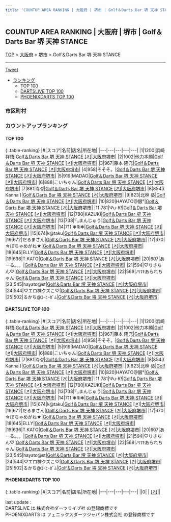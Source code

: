 ```yaml
---
title: 'COUNTUP AREA RANKING | 大阪府 | 堺市 | Golf＆Darts Bar 堺 天神 STANCE'
---
```

## COUNTUP AREA RANKING | 大阪府 | 堺市 | Golf＆Darts Bar 堺 天神 STANCE

[TOP](/darts/rank/) > [大阪府](/darts/rank/大阪府/) > [堺市](/darts/rank/大阪府/堺市/) > Golf＆Darts Bar 堺 天神 STANCE

___

<a href="https://twitter.com/share?ref_src=twsrc%5Etfw" data-text="COUNTUP AREA RANKING | 大阪府堺市Golf＆Darts Bar 堺 天神 STANCE" class="twitter-share-button" data-hashtags="DARTSLIVE,PHOENIXDARTS,darts,ダーツ" data-show-count="false">Tweet</a>

* [ランキング](#カウントアップランキング)
    * [TOP 100](#top-100)
    * [DARTSLIVE TOP 100](#dartslive-top-100)
    * [PHOENIXDARTS TOP 100](#phoenixdarts-top-100)

### 市区町村

<ul>

</ul>

### カウントアップランキング

#### TOP 100



{:.table-ranking}
|#|スコア|名前|店名|所在地|
|---|---|---|---|---|
|1|1200|<span class="rank-name-dl">浜崎祥悟</span>|<a href="/darts/rank/shops/0ba7a92db55b5abc0d9b047a20a7ba1e.html">Golf＆Darts Bar 堺 天神 STANCE</a> <a href="https://search.dartslive.com/jp/shop/0ba7a92db55b5abc0d9b047a20a7ba1e">[↗]</a>|<a href="/darts/rank/大阪府/堺市">大阪府堺市</a>|
|2|1002|<span class="rank-name-dl">他力本願</span>|<a href="/darts/rank/shops/0ba7a92db55b5abc0d9b047a20a7ba1e.html">Golf＆Darts Bar 堺 天神 STANCE</a> <a href="https://search.dartslive.com/jp/shop/0ba7a92db55b5abc0d9b047a20a7ba1e">[↗]</a>|<a href="/darts/rank/大阪府/堺市">大阪府堺市</a>|
|3|967|<span class="rank-name-dl">藤本 隆充</span>|<a href="/darts/rank/shops/0ba7a92db55b5abc0d9b047a20a7ba1e.html">Golf＆Darts Bar 堺 天神 STANCE</a> <a href="https://search.dartslive.com/jp/shop/0ba7a92db55b5abc0d9b047a20a7ba1e">[↗]</a>|<a href="/darts/rank/大阪府/堺市">大阪府堺市</a>|
|4|958|<span class="rank-name-dl">そそそ。</span>|<a href="/darts/rank/shops/0ba7a92db55b5abc0d9b047a20a7ba1e.html">Golf＆Darts Bar 堺 天神 STANCE</a> <a href="https://search.dartslive.com/jp/shop/0ba7a92db55b5abc0d9b047a20a7ba1e">[↗]</a>|<a href="/darts/rank/大阪府/堺市">大阪府堺市</a>|
|5|919|<span class="rank-name-dl">MADAO</span>|<a href="/darts/rank/shops/0ba7a92db55b5abc0d9b047a20a7ba1e.html">Golf＆Darts Bar 堺 天神 STANCE</a> <a href="https://search.dartslive.com/jp/shop/0ba7a92db55b5abc0d9b047a20a7ba1e">[↗]</a>|<a href="/darts/rank/大阪府/堺市">大阪府堺市</a>|
|6|888|<span class="rank-name-dl">こいちゃん</span>|<a href="/darts/rank/shops/0ba7a92db55b5abc0d9b047a20a7ba1e.html">Golf＆Darts Bar 堺 天神 STANCE</a> <a href="https://search.dartslive.com/jp/shop/0ba7a92db55b5abc0d9b047a20a7ba1e">[↗]</a>|<a href="/darts/rank/大阪府/堺市">大阪府堺市</a>|
|7|881|<span class="rank-name-dl">츄성</span>|<a href="/darts/rank/shops/0ba7a92db55b5abc0d9b047a20a7ba1e.html">Golf＆Darts Bar 堺 天神 STANCE</a> <a href="https://search.dartslive.com/jp/shop/0ba7a92db55b5abc0d9b047a20a7ba1e">[↗]</a>|<a href="/darts/rank/大阪府/堺市">大阪府堺市</a>|
|8|854|<span class="rank-name-dl">( Kanna )</span>|<a href="/darts/rank/shops/0ba7a92db55b5abc0d9b047a20a7ba1e.html">Golf＆Darts Bar 堺 天神 STANCE</a> <a href="https://search.dartslive.com/jp/shop/0ba7a92db55b5abc0d9b047a20a7ba1e">[↗]</a>|<a href="/darts/rank/大阪府/堺市">大阪府堺市</a>|
|9|823|<span class="rank-name-dl">北林 葵</span>|<a href="/darts/rank/shops/0ba7a92db55b5abc0d9b047a20a7ba1e.html">Golf＆Darts Bar 堺 天神 STANCE</a> <a href="https://search.dartslive.com/jp/shop/0ba7a92db55b5abc0d9b047a20a7ba1e">[↗]</a>|<a href="/darts/rank/大阪府/堺市">大阪府堺市</a>|
|10|820|<span class="rank-name-dl">HAYATO@銀°</span>|<a href="/darts/rank/shops/0ba7a92db55b5abc0d9b047a20a7ba1e.html">Golf＆Darts Bar 堺 天神 STANCE</a> <a href="https://search.dartslive.com/jp/shop/0ba7a92db55b5abc0d9b047a20a7ba1e">[↗]</a>|<a href="/darts/rank/大阪府/堺市">大阪府堺市</a>|
|11|781|<span class="rank-name-dl">Ψu-К!</span>|<a href="/darts/rank/shops/0ba7a92db55b5abc0d9b047a20a7ba1e.html">Golf＆Darts Bar 堺 天神 STANCE</a> <a href="https://search.dartslive.com/jp/shop/0ba7a92db55b5abc0d9b047a20a7ba1e">[↗]</a>|<a href="/darts/rank/大阪府/堺市">大阪府堺市</a>|
|12|780|<span class="rank-name-dl">KAZUKI</span>|<a href="/darts/rank/shops/0ba7a92db55b5abc0d9b047a20a7ba1e.html">Golf＆Darts Bar 堺 天神 STANCE</a> <a href="https://search.dartslive.com/jp/shop/0ba7a92db55b5abc0d9b047a20a7ba1e">[↗]</a>|<a href="/darts/rank/大阪府/堺市">大阪府堺市</a>|
|13|738|<span class="rank-name-dl">㌰まんじゅう</span>|<a href="/darts/rank/shops/0ba7a92db55b5abc0d9b047a20a7ba1e.html">Golf＆Darts Bar 堺 天神 STANCE</a> <a href="https://search.dartslive.com/jp/shop/0ba7a92db55b5abc0d9b047a20a7ba1e">[↗]</a>|<a href="/darts/rank/大阪府/堺市">大阪府堺市</a>|
|14|711|<span class="rank-name-dl">❃Ri❃</span>|<a href="/darts/rank/shops/0ba7a92db55b5abc0d9b047a20a7ba1e.html">Golf＆Darts Bar 堺 天神 STANCE</a> <a href="https://search.dartslive.com/jp/shop/0ba7a92db55b5abc0d9b047a20a7ba1e">[↗]</a>|<a href="/darts/rank/大阪府/堺市">大阪府堺市</a>|
|15|674|<span class="rank-name-dl">k@taku</span>|<a href="/darts/rank/shops/0ba7a92db55b5abc0d9b047a20a7ba1e.html">Golf＆Darts Bar 堺 天神 STANCE</a> <a href="https://search.dartslive.com/jp/shop/0ba7a92db55b5abc0d9b047a20a7ba1e">[↗]</a>|<a href="/darts/rank/大阪府/堺市">大阪府堺市</a>|
|16|672|<span class="rank-name-dl">だるまさん</span>|<a href="/darts/rank/shops/0ba7a92db55b5abc0d9b047a20a7ba1e.html">Golf＆Darts Bar 堺 天神 STANCE</a> <a href="https://search.dartslive.com/jp/shop/0ba7a92db55b5abc0d9b047a20a7ba1e">[↗]</a>|<a href="/darts/rank/大阪府/堺市">大阪府堺市</a>|
|17|670|<span class="rank-name-dl">☆ぽちゃめがね★</span>|<a href="/darts/rank/shops/0ba7a92db55b5abc0d9b047a20a7ba1e.html">Golf＆Darts Bar 堺 天神 STANCE</a> <a href="https://search.dartslive.com/jp/shop/0ba7a92db55b5abc0d9b047a20a7ba1e">[↗]</a>|<a href="/darts/rank/大阪府/堺市">大阪府堺市</a>|
|18|645|<span class="rank-name-dl">ELLY</span>|<a href="/darts/rank/shops/0ba7a92db55b5abc0d9b047a20a7ba1e.html">Golf＆Darts Bar 堺 天神 STANCE</a> <a href="https://search.dartslive.com/jp/shop/0ba7a92db55b5abc0d9b047a20a7ba1e">[↗]</a>|<a href="/darts/rank/大阪府/堺市">大阪府堺市</a>|
|19|636|<span class="rank-name-dl">T.KATO</span>|<a href="/darts/rank/shops/0ba7a92db55b5abc0d9b047a20a7ba1e.html">Golf＆Darts Bar 堺 天神 STANCE</a> <a href="https://search.dartslive.com/jp/shop/0ba7a92db55b5abc0d9b047a20a7ba1e">[↗]</a>|<a href="/darts/rank/大阪府/堺市">大阪府堺市</a>|
|20|607|<span class="rank-name-dl">あーる。。。</span>|<a href="/darts/rank/shops/0ba7a92db55b5abc0d9b047a20a7ba1e.html">Golf＆Darts Bar 堺 天神 STANCE</a> <a href="https://search.dartslive.com/jp/shop/0ba7a92db55b5abc0d9b047a20a7ba1e">[↗]</a>|<a href="/darts/rank/大阪府/堺市">大阪府堺市</a>|
|21|594|<span class="rank-name-dl">♡りさちん♡</span>|<a href="/darts/rank/shops/0ba7a92db55b5abc0d9b047a20a7ba1e.html">Golf＆Darts Bar 堺 天神 STANCE</a> <a href="https://search.dartslive.com/jp/shop/0ba7a92db55b5abc0d9b047a20a7ba1e">[↗]</a>|<a href="/darts/rank/大阪府/堺市">大阪府堺市</a>|
|22|569|<span class="rank-name-dl">ﾉﾘﾏｷあられちゃん</span>|<a href="/darts/rank/shops/0ba7a92db55b5abc0d9b047a20a7ba1e.html">Golf＆Darts Bar 堺 天神 STANCE</a> <a href="https://search.dartslive.com/jp/shop/0ba7a92db55b5abc0d9b047a20a7ba1e">[↗]</a>|<a href="/darts/rank/大阪府/堺市">大阪府堺市</a>|
|23|545|<span class="rank-name-dl">hayato@st</span>|<a href="/darts/rank/shops/0ba7a92db55b5abc0d9b047a20a7ba1e.html">Golf＆Darts Bar 堺 天神 STANCE</a> <a href="https://search.dartslive.com/jp/shop/0ba7a92db55b5abc0d9b047a20a7ba1e">[↗]</a>|<a href="/darts/rank/大阪府/堺市">大阪府堺市</a>|
|24|544|<span class="rank-name-dl">♡エロ神クズこ♡</span>|<a href="/darts/rank/shops/0ba7a92db55b5abc0d9b047a20a7ba1e.html">Golf＆Darts Bar 堺 天神 STANCE</a> <a href="https://search.dartslive.com/jp/shop/0ba7a92db55b5abc0d9b047a20a7ba1e">[↗]</a>|<a href="/darts/rank/大阪府/堺市">大阪府堺市</a>|
|25|502|<span class="rank-name-dl">るかち@ｺｰﾋｰｶﾞﾑ</span>|<a href="/darts/rank/shops/0ba7a92db55b5abc0d9b047a20a7ba1e.html">Golf＆Darts Bar 堺 天神 STANCE</a> <a href="https://search.dartslive.com/jp/shop/0ba7a92db55b5abc0d9b047a20a7ba1e">[↗]</a>|<a href="/darts/rank/大阪府/堺市">大阪府堺市</a>|


#### DARTSLIVE TOP 100



{:.table-ranking}
|#|スコア|名前|店名|所在地|
|---|---|---|---|---|
|1|1200|<span class="rank-name-dl">浜崎祥悟</span>|<a href="/darts/rank/shops/0ba7a92db55b5abc0d9b047a20a7ba1e.html">Golf＆Darts Bar 堺 天神 STANCE</a> <a href="https://search.dartslive.com/jp/shop/0ba7a92db55b5abc0d9b047a20a7ba1e">[↗]</a>|<a href="/darts/rank/大阪府/堺市">大阪府堺市</a>|
|2|1002|<span class="rank-name-dl">他力本願</span>|<a href="/darts/rank/shops/0ba7a92db55b5abc0d9b047a20a7ba1e.html">Golf＆Darts Bar 堺 天神 STANCE</a> <a href="https://search.dartslive.com/jp/shop/0ba7a92db55b5abc0d9b047a20a7ba1e">[↗]</a>|<a href="/darts/rank/大阪府/堺市">大阪府堺市</a>|
|3|967|<span class="rank-name-dl">藤本 隆充</span>|<a href="/darts/rank/shops/0ba7a92db55b5abc0d9b047a20a7ba1e.html">Golf＆Darts Bar 堺 天神 STANCE</a> <a href="https://search.dartslive.com/jp/shop/0ba7a92db55b5abc0d9b047a20a7ba1e">[↗]</a>|<a href="/darts/rank/大阪府/堺市">大阪府堺市</a>|
|4|958|<span class="rank-name-dl">そそそ。</span>|<a href="/darts/rank/shops/0ba7a92db55b5abc0d9b047a20a7ba1e.html">Golf＆Darts Bar 堺 天神 STANCE</a> <a href="https://search.dartslive.com/jp/shop/0ba7a92db55b5abc0d9b047a20a7ba1e">[↗]</a>|<a href="/darts/rank/大阪府/堺市">大阪府堺市</a>|
|5|919|<span class="rank-name-dl">MADAO</span>|<a href="/darts/rank/shops/0ba7a92db55b5abc0d9b047a20a7ba1e.html">Golf＆Darts Bar 堺 天神 STANCE</a> <a href="https://search.dartslive.com/jp/shop/0ba7a92db55b5abc0d9b047a20a7ba1e">[↗]</a>|<a href="/darts/rank/大阪府/堺市">大阪府堺市</a>|
|6|888|<span class="rank-name-dl">こいちゃん</span>|<a href="/darts/rank/shops/0ba7a92db55b5abc0d9b047a20a7ba1e.html">Golf＆Darts Bar 堺 天神 STANCE</a> <a href="https://search.dartslive.com/jp/shop/0ba7a92db55b5abc0d9b047a20a7ba1e">[↗]</a>|<a href="/darts/rank/大阪府/堺市">大阪府堺市</a>|
|7|881|<span class="rank-name-dl">츄성</span>|<a href="/darts/rank/shops/0ba7a92db55b5abc0d9b047a20a7ba1e.html">Golf＆Darts Bar 堺 天神 STANCE</a> <a href="https://search.dartslive.com/jp/shop/0ba7a92db55b5abc0d9b047a20a7ba1e">[↗]</a>|<a href="/darts/rank/大阪府/堺市">大阪府堺市</a>|
|8|854|<span class="rank-name-dl">( Kanna )</span>|<a href="/darts/rank/shops/0ba7a92db55b5abc0d9b047a20a7ba1e.html">Golf＆Darts Bar 堺 天神 STANCE</a> <a href="https://search.dartslive.com/jp/shop/0ba7a92db55b5abc0d9b047a20a7ba1e">[↗]</a>|<a href="/darts/rank/大阪府/堺市">大阪府堺市</a>|
|9|823|<span class="rank-name-dl">北林 葵</span>|<a href="/darts/rank/shops/0ba7a92db55b5abc0d9b047a20a7ba1e.html">Golf＆Darts Bar 堺 天神 STANCE</a> <a href="https://search.dartslive.com/jp/shop/0ba7a92db55b5abc0d9b047a20a7ba1e">[↗]</a>|<a href="/darts/rank/大阪府/堺市">大阪府堺市</a>|
|10|820|<span class="rank-name-dl">HAYATO@銀°</span>|<a href="/darts/rank/shops/0ba7a92db55b5abc0d9b047a20a7ba1e.html">Golf＆Darts Bar 堺 天神 STANCE</a> <a href="https://search.dartslive.com/jp/shop/0ba7a92db55b5abc0d9b047a20a7ba1e">[↗]</a>|<a href="/darts/rank/大阪府/堺市">大阪府堺市</a>|
|11|781|<span class="rank-name-dl">Ψu-К!</span>|<a href="/darts/rank/shops/0ba7a92db55b5abc0d9b047a20a7ba1e.html">Golf＆Darts Bar 堺 天神 STANCE</a> <a href="https://search.dartslive.com/jp/shop/0ba7a92db55b5abc0d9b047a20a7ba1e">[↗]</a>|<a href="/darts/rank/大阪府/堺市">大阪府堺市</a>|
|12|780|<span class="rank-name-dl">KAZUKI</span>|<a href="/darts/rank/shops/0ba7a92db55b5abc0d9b047a20a7ba1e.html">Golf＆Darts Bar 堺 天神 STANCE</a> <a href="https://search.dartslive.com/jp/shop/0ba7a92db55b5abc0d9b047a20a7ba1e">[↗]</a>|<a href="/darts/rank/大阪府/堺市">大阪府堺市</a>|
|13|738|<span class="rank-name-dl">㌰まんじゅう</span>|<a href="/darts/rank/shops/0ba7a92db55b5abc0d9b047a20a7ba1e.html">Golf＆Darts Bar 堺 天神 STANCE</a> <a href="https://search.dartslive.com/jp/shop/0ba7a92db55b5abc0d9b047a20a7ba1e">[↗]</a>|<a href="/darts/rank/大阪府/堺市">大阪府堺市</a>|
|14|711|<span class="rank-name-dl">❃Ri❃</span>|<a href="/darts/rank/shops/0ba7a92db55b5abc0d9b047a20a7ba1e.html">Golf＆Darts Bar 堺 天神 STANCE</a> <a href="https://search.dartslive.com/jp/shop/0ba7a92db55b5abc0d9b047a20a7ba1e">[↗]</a>|<a href="/darts/rank/大阪府/堺市">大阪府堺市</a>|
|15|674|<span class="rank-name-dl">k@taku</span>|<a href="/darts/rank/shops/0ba7a92db55b5abc0d9b047a20a7ba1e.html">Golf＆Darts Bar 堺 天神 STANCE</a> <a href="https://search.dartslive.com/jp/shop/0ba7a92db55b5abc0d9b047a20a7ba1e">[↗]</a>|<a href="/darts/rank/大阪府/堺市">大阪府堺市</a>|
|16|672|<span class="rank-name-dl">だるまさん</span>|<a href="/darts/rank/shops/0ba7a92db55b5abc0d9b047a20a7ba1e.html">Golf＆Darts Bar 堺 天神 STANCE</a> <a href="https://search.dartslive.com/jp/shop/0ba7a92db55b5abc0d9b047a20a7ba1e">[↗]</a>|<a href="/darts/rank/大阪府/堺市">大阪府堺市</a>|
|17|670|<span class="rank-name-dl">☆ぽちゃめがね★</span>|<a href="/darts/rank/shops/0ba7a92db55b5abc0d9b047a20a7ba1e.html">Golf＆Darts Bar 堺 天神 STANCE</a> <a href="https://search.dartslive.com/jp/shop/0ba7a92db55b5abc0d9b047a20a7ba1e">[↗]</a>|<a href="/darts/rank/大阪府/堺市">大阪府堺市</a>|
|18|645|<span class="rank-name-dl">ELLY</span>|<a href="/darts/rank/shops/0ba7a92db55b5abc0d9b047a20a7ba1e.html">Golf＆Darts Bar 堺 天神 STANCE</a> <a href="https://search.dartslive.com/jp/shop/0ba7a92db55b5abc0d9b047a20a7ba1e">[↗]</a>|<a href="/darts/rank/大阪府/堺市">大阪府堺市</a>|
|19|636|<span class="rank-name-dl">T.KATO</span>|<a href="/darts/rank/shops/0ba7a92db55b5abc0d9b047a20a7ba1e.html">Golf＆Darts Bar 堺 天神 STANCE</a> <a href="https://search.dartslive.com/jp/shop/0ba7a92db55b5abc0d9b047a20a7ba1e">[↗]</a>|<a href="/darts/rank/大阪府/堺市">大阪府堺市</a>|
|20|607|<span class="rank-name-dl">あーる。。。</span>|<a href="/darts/rank/shops/0ba7a92db55b5abc0d9b047a20a7ba1e.html">Golf＆Darts Bar 堺 天神 STANCE</a> <a href="https://search.dartslive.com/jp/shop/0ba7a92db55b5abc0d9b047a20a7ba1e">[↗]</a>|<a href="/darts/rank/大阪府/堺市">大阪府堺市</a>|
|21|594|<span class="rank-name-dl">♡りさちん♡</span>|<a href="/darts/rank/shops/0ba7a92db55b5abc0d9b047a20a7ba1e.html">Golf＆Darts Bar 堺 天神 STANCE</a> <a href="https://search.dartslive.com/jp/shop/0ba7a92db55b5abc0d9b047a20a7ba1e">[↗]</a>|<a href="/darts/rank/大阪府/堺市">大阪府堺市</a>|
|22|569|<span class="rank-name-dl">ﾉﾘﾏｷあられちゃん</span>|<a href="/darts/rank/shops/0ba7a92db55b5abc0d9b047a20a7ba1e.html">Golf＆Darts Bar 堺 天神 STANCE</a> <a href="https://search.dartslive.com/jp/shop/0ba7a92db55b5abc0d9b047a20a7ba1e">[↗]</a>|<a href="/darts/rank/大阪府/堺市">大阪府堺市</a>|
|23|545|<span class="rank-name-dl">hayato@st</span>|<a href="/darts/rank/shops/0ba7a92db55b5abc0d9b047a20a7ba1e.html">Golf＆Darts Bar 堺 天神 STANCE</a> <a href="https://search.dartslive.com/jp/shop/0ba7a92db55b5abc0d9b047a20a7ba1e">[↗]</a>|<a href="/darts/rank/大阪府/堺市">大阪府堺市</a>|
|24|544|<span class="rank-name-dl">♡エロ神クズこ♡</span>|<a href="/darts/rank/shops/0ba7a92db55b5abc0d9b047a20a7ba1e.html">Golf＆Darts Bar 堺 天神 STANCE</a> <a href="https://search.dartslive.com/jp/shop/0ba7a92db55b5abc0d9b047a20a7ba1e">[↗]</a>|<a href="/darts/rank/大阪府/堺市">大阪府堺市</a>|
|25|502|<span class="rank-name-dl">るかち@ｺｰﾋｰｶﾞﾑ</span>|<a href="/darts/rank/shops/0ba7a92db55b5abc0d9b047a20a7ba1e.html">Golf＆Darts Bar 堺 天神 STANCE</a> <a href="https://search.dartslive.com/jp/shop/0ba7a92db55b5abc0d9b047a20a7ba1e">[↗]</a>|<a href="/darts/rank/大阪府/堺市">大阪府堺市</a>|


#### PHOENIXDARTS TOP 100



{:.table-ranking}
|#|スコア|名前|店名|所在地|
|---|---|---|---|---|
||0|<span class="rank-name-dl"> </span>|<a href="/darts/rank/shops/.html"></a> <a href="">[↗]</a>|<a href="/darts/rank//"></a>|


<div class="footer border-top border-gray-light mt-5 pt-3 text-right text-gray">
    last update : <span style="font-weight: italic" id="foot_last_modified"></span><br />
    DARTSLIVE は 株式会社ダーツライブ社 の登録商標です<br />
    PHOENIXDARTS は フェニックスダーツジャパン株式会社 の登録商標です<br />
</div>

<script src="https://cdnjs.cloudflare.com/ajax/libs/jquery.tablesorter/2.31.3/js/jquery.tablesorter.min.js" integrity="sha512-qzgd5cYSZcosqpzpn7zF2ZId8f/8CHmFKZ8j7mU4OUXTNRd5g+ZHBPsgKEwoqxCtdQvExE5LprwwPAgoicguNg==" crossorigin="anonymous" referrerpolicy="no-referrer"></script>
<link rel="stylesheet" href="https://cdnjs.cloudflare.com/ajax/libs/jquery.tablesorter/2.31.3/css/theme.default.min.css" integrity="sha512-wghhOJkjQX0Lh3NSWvNKeZ0ZpNn+SPVXX1Qyc9OCaogADktxrBiBdKGDoqVUOyhStvMBmJQ8ZdMHiR3wuEq8+w==" crossorigin="anonymous" referrerpolicy="no-referrer" />
<script>
$(function() {
    $(".table-ranking").tablesorter({sortList:[[0, 0]]});
    $("#foot_last_modified").text(formatDate(new Date(document.lastModified), 'yyyy-MM-dd HH:mm:ss'));
});
</script>

<script async src="https://platform.twitter.com/widgets.js" charset="utf-8"></script>